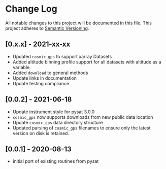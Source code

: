 # Change Log
All notable changes to this project will be documented in this file.
This project adheres to [Semantic Versioning](http://semver.org/).

## [0.x.x] - 2021-xx-xx
* Updated `cosmic_gps` to support xarray Datasets
* Added altitude binning profile support for all datasets with altitude
  as a variable.
* Added `download` to general methods
* Update links in documentation
* Update testing compliance

## [0.0.2] - 2021-06-18
* Update instrument style for pysat 3.0.0
* `cosmic_gps` now supports downloads from new public data location
* Update `cosmic_gps` data directory structure
* Updated parsing of `cosmic_gps` filenames to ensure only the latest
  version on disk is retained.

## [0.0.1] - 2020-08-13
* initial port of existing routines from pysat
